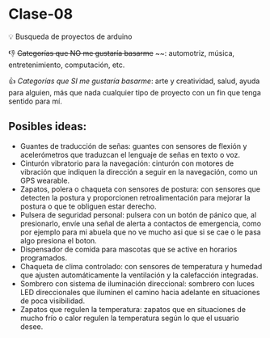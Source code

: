 # Clase-08
:bulb: Busqueda de proyectos de arduino

:-1: ~~Categorías que NO me gustaría basarme~~ ~~: automotriz, música, entretenimiento, computación, etc.

:+1: *Categorías que SI me gustaría basarme*: arte y creatividad, salud, ayuda para alguien, más que nada cualquier tipo de proyecto con un fin que tenga sentido para mí.

## Posibles ideas: 
+ Guantes de traducción de señas: guantes con sensores de flexión y acelerómetros que traduzcan el lenguaje de señas en texto o voz.
+ Cinturón vibratorio para la navegación: cinturón con motores de vibración que indiquen la dirección a seguir en la navegación, como un GPS wearable.
+ Zapatos, polera o chaqueta con sensores de postura: con sensores que detecten la postura y proporcionen retroalimentación para mejorar la postura o que te obliguen  estar derecho.
+ Pulsera de seguridad personal: pulsera con un botón de pánico que, al presionarlo, envíe una señal de alerta a contactos de emergencia, como por ejemplo para mi abuela que no ve mucho asi que si se cae o le pasa algo presiona el boton.
+ Dispensador de comida para mascotas que se active en horarios programados.
+ Chaqueta de clima controlado: con sensores de temperatura y humedad que ajusten automáticamente la ventilación y la calefacción integradas.
+ Sombrero con sistema de iluminación direccional: sombrero con luces LED direccionales que iluminen el camino hacia adelante en situaciones de poca visibilidad.
+ Zapatos que regulen la temperatura: zapatos que en situaciones de mucho frío o calor regulen la temperatura según lo que el usuario desee.
